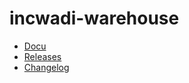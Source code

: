 # incwadi-warehouse

- [Docu](https://github.com/incwadi-warehouse/docu)
- [Releases](https://github.com/incwadi-warehouse/docu/releases)
- [Changelog](https://github.com/incwadi-warehouse/docu/blob/main/CHANGELOG.md)

